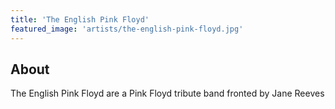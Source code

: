 ```yaml
---
title: 'The English Pink Floyd'
featured_image: 'artists/the-english-pink-floyd.jpg'
---
```


## About

The English Pink Floyd are a Pink Floyd tribute band fronted by Jane Reeves

